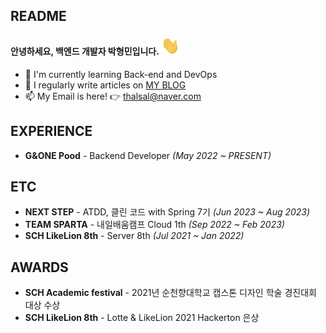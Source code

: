 <!--
**thalals/thalals** is a ✨ _special_ ✨ repository because its `README.md` (this file) appears on your GitHub profile.

Here are some ideas to get you started:

- 🔭 I’m currently working on ...
- 🌱 I’m currently learning ...
- 👯 I’m looking to collaborate on ...
- 🤔 I’m looking for help with ...
- 💬 Ask me about ...
- 📫 How to reach me: ...
- 😄 Pronouns: ...
- ⚡ Fun fact: ...
-->

## README

####  안녕하세요, 백엔드 개발자 박형민입니다. <img src="https://raw.githubusercontent.com/parth-27/parth-27/master/Hi.gif" width="30">

- 🌱 I'm currently learning Back-end and DevOps
- 📝 I regularly write articles on [MY BLOG](https://thalals.tistory.com/)
- 📫 My Email is here! 👉  thalsal@naver.com


## EXPERIENCE
- **G&ONE Pood** - Backend Developer *(May 2022 ~ PRESENT)*<br>

## ETC
- **NEXT STEP**  - ATDD, 클린 코드 with Spring 7기 *(Jun 2023 ~ Aug 2023)*<br>
- **TEAM SPARTA**  - 내일배움캠프 Cloud 1th *(Sep 2022 ~ Feb 2023)*<br>
- **SCH LikeLion 8th** - Server 8th *(Jul 2021 ~ Jan 2022)*<br>

## AWARDS
- **SCH Academic festival**  - 2021년 순천향대학교 캡스톤 디자인 학술 경진대회 대상 수상<br>
- **SCH LikeLion 8th** - Lotte & LikeLion 2021 Hackerton 은상<br>
